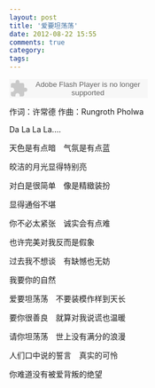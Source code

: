 ```yaml
---
layout: post
title: '爱要坦荡荡'
date: 2012-08-22 15:55
comments: true
category: 
tags:
---
```

    

<object classid="clsid:d27cdb6e-ae6d-11cf-96b8-444553540000" codebase=" http://fpdownload.macromedia.com/pub/shockwave/cabs/flash/swflash.cab#version=7,0,0,0" width="250" height="34"><param name="allowScriptAccess" value="sameDomain"><param name="movie" value=" http://l.5sing.com/player.swf?songtype=fc&songid=7504422"><param name="quality" value="high"><param name="bgcolor" value="#ffffff"><embed src=" http://l.5sing.com/player.swf?songtype=fc&songid=7504422" quality="high" bgcolor="#ffffff" width="250" height="34" allowScriptAccess="sameDomain" type="application/x-shockwave-flash" pluginspage=" http://www.macromedia.com/go/getflashplayer" /></object>

作词：许常德
作曲：Rungroth Pholwa

Da La La La....

天色是有点暗　气氛是有点蓝

皎洁的月光显得特别亮

对白是很简单　像是精緻装扮

显得通俗不堪

你不必太紧张　诚实会有点难

也许完美对我反而是假象

过去我不想谈　有缺憾也无妨

我要你的自然

爱要坦荡荡　不要装模作样到天长

要你很善良　就算对我说谎也温暖

请你坦荡荡　世上没有满分的浪漫

人们口中说的誓言　真实的可怜

你难道没有被爱背叛的绝望
